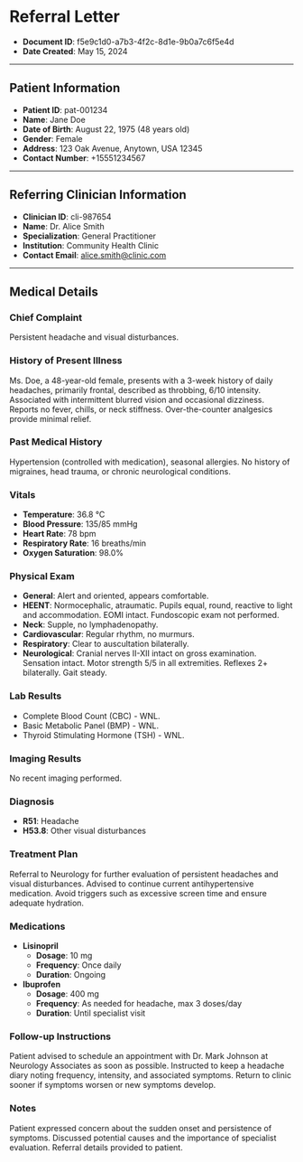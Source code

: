 # Referral Letter

*   **Document ID**: f5e9c1d0-a7b3-4f2c-8d1e-9b0a7c6f5e4d
*   **Date Created**: May 15, 2024

---

## Patient Information

*   **Patient ID**: pat-001234
*   **Name**: Jane Doe
*   **Date of Birth**: August 22, 1975 (48 years old)
*   **Gender**: Female
*   **Address**: 123 Oak Avenue, Anytown, USA 12345
*   **Contact Number**: +15551234567

---

## Referring Clinician Information

*   **Clinician ID**: cli-987654
*   **Name**: Dr. Alice Smith
*   **Specialization**: General Practitioner
*   **Institution**: Community Health Clinic
*   **Contact Email**: alice.smith@clinic.com

---

## Medical Details

### Chief Complaint

Persistent headache and visual disturbances.

### History of Present Illness

Ms. Doe, a 48-year-old female, presents with a 3-week history of daily headaches, primarily frontal, described as throbbing, 6/10 intensity. Associated with intermittent blurred vision and occasional dizziness. Reports no fever, chills, or neck stiffness. Over-the-counter analgesics provide minimal relief.

### Past Medical History

Hypertension (controlled with medication), seasonal allergies. No history of migraines, head trauma, or chronic neurological conditions.

### Vitals

*   **Temperature**: 36.8 °C
*   **Blood Pressure**: 135/85 mmHg
*   **Heart Rate**: 78 bpm
*   **Respiratory Rate**: 16 breaths/min
*   **Oxygen Saturation**: 98.0%

### Physical Exam

*   **General**: Alert and oriented, appears comfortable.
*   **HEENT**: Normocephalic, atraumatic. Pupils equal, round, reactive to light and accommodation. EOMI intact. Fundoscopic exam not performed.
*   **Neck**: Supple, no lymphadenopathy.
*   **Cardiovascular**: Regular rhythm, no murmurs.
*   **Respiratory**: Clear to auscultation bilaterally.
*   **Neurological**: Cranial nerves II-XII intact on gross examination. Sensation intact. Motor strength 5/5 in all extremities. Reflexes 2+ bilaterally. Gait steady.

### Lab Results

*   Complete Blood Count (CBC) - WNL.
*   Basic Metabolic Panel (BMP) - WNL.
*   Thyroid Stimulating Hormone (TSH) - WNL.

### Imaging Results

No recent imaging performed.

### Diagnosis

*   **R51**: Headache
*   **H53.8**: Other visual disturbances

### Treatment Plan

Referral to Neurology for further evaluation of persistent headaches and visual disturbances. Advised to continue current antihypertensive medication. Avoid triggers such as excessive screen time and ensure adequate hydration.

### Medications

*   **Lisinopril**
    *   **Dosage**: 10 mg
    *   **Frequency**: Once daily
    *   **Duration**: Ongoing
*   **Ibuprofen**
    *   **Dosage**: 400 mg
    *   **Frequency**: As needed for headache, max 3 doses/day
    *   **Duration**: Until specialist visit

### Follow-up Instructions

Patient advised to schedule an appointment with Dr. Mark Johnson at Neurology Associates as soon as possible. Instructed to keep a headache diary noting frequency, intensity, and associated symptoms. Return to clinic sooner if symptoms worsen or new symptoms develop.

### Notes

Patient expressed concern about the sudden onset and persistence of symptoms. Discussed potential causes and the importance of specialist evaluation. Referral details provided to patient.